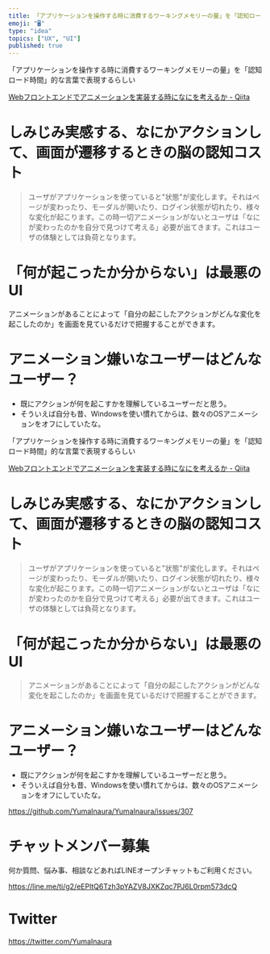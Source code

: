 ```yaml
---
title: 「アプリケーションを操作する時に消費するワーキングメモリーの量」を「認知ロード時間」的な言葉で表現するらしい
emoji: "🖥"
type: "idea"
topics: ["UX", "UI"]
published: true
---
```


「アプリケーションを操作する時に消費するワーキングメモリーの量」を「認知ロード時間」的な言葉で表現するらしい

[Webフロントエンドでアニメーションを実装する時になにを考えるか - Qiita](https://qiita.com/seya/items/8ffe954a6342c930b430)

# しみじみ実感する、なにかアクションして、画面が遷移するときの脳の認知コスト

>ユーザがアプリケーションを使っていると"状態"が変化します。それはページが変わったり、モーダルが開いたり、ログイン状態が切れたり、様々な変化が起こります。この時一切アニメーションがないとユーザは「なにが変わったのかを自分で見つけて考える」必要が出てきます。これはユーザの体験としては負荷となります。

# 「何が起こったか分からない」は最悪のUI

アニメーションがあることによって「自分の起こしたアクションがどんな変化を起こしたのか」を画面を見ているだけで把握することができます。

# アニメーション嫌いなユーザーはどんなユーザー？

- 既にアクションが何を起こすかを理解しているユーザーだと思う。
- そういえば自分も昔、Windowsを使い慣れてからは、数々のOSアニメーションをオフにしていたな。

「アプリケーションを操作する時に消費するワーキングメモリーの量」を「認知ロード時間」的な言葉で表現するらしい

[Webフロントエンドでアニメーションを実装する時になにを考えるか - Qiita](https://qiita.com/seya/items/8ffe954a6342c930b430)

# しみじみ実感する、なにかアクションして、画面が遷移するときの脳の認知コスト

>ユーザがアプリケーションを使っていると"状態"が変化します。それはページが変わったり、モーダルが開いたり、ログイン状態が切れたり、様々な変化が起こります。この時一切アニメーションがないとユーザは「なにが変わったのかを自分で見つけて考える」必要が出てきます。これはユーザの体験としては負荷となります。

# 「何が起こったか分からない」は最悪のUI

>アニメーションがあることによって「自分の起こしたアクションがどんな変化を起こしたのか」を画面を見ているだけで把握することができます。

# アニメーション嫌いなユーザーはどんなユーザー？

- 既にアクションが何を起こすかを理解しているユーザーだと思う。
- そういえば自分も昔、Windowsを使い慣れてからは、数々のOSアニメーションをオフにしていたな。


https://github.com/YumaInaura/YumaInaura/issues/307








<!-- Update From Qiita API -->

# チャットメンバー募集


何か質問、悩み事、相談などあればLINEオープンチャットもご利用ください。

https://line.me/ti/g2/eEPltQ6Tzh3pYAZV8JXKZqc7PJ6L0rpm573dcQ





# Twitter


https://twitter.com/YumaInaura


<!-- Update From Qiita API -->



